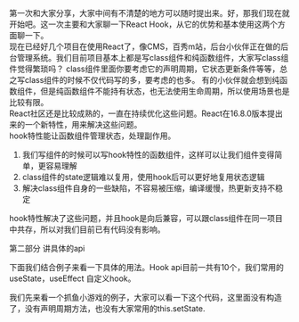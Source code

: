 第一次和大家分享，大家中间有不清楚的地方可以随时提出来。好，那我们现在就开始吧。这一次主要和大家聊一下React Hook，从它的优势和基本使用这两个方面聊一下。  
现在已经好几个项目在使用React了，像CMS，百秀m站，后台小伙伴正在做的后台管理系统。我们目前项目基本上都是写class组件和纯函数组件，大家写class组件觉得繁琐吗？ class组件里面你要考虑它的声明周期，它状态更新条件等等，总之写class组件的时候不仅代码写的多，要考虑的也多。  有的小伙伴就会想到纯函数组件，但是纯函数组件不能持有状态，也无法使用生命周期，所以使用场景也是比较有限。   
 React社区还是比较成熟的，一直在持续优化这些问题。React在16.8.0版本提出来的一个新特性，用来解决这些问题。  
 hook特性能让函数组件管理状态，处理副作用。  
 1.  我们写组件的时候可以写hook特性的函数组件，这样可以让我们组件变得简单，更容易理解  
 2. class组件的state逻辑难以复用，使用hook后可以更好地复用状态逻辑  
 3. 解决class组件自身的一些缺陷，不容易被压缩，编译缓慢，热更新支持不稳定  
 
 hook特性解决了这些问题，并且hook是向后兼容，可以跟class组件在同一项目中共存，所以对我们目前已有代码没有影响。
 
 第二部分 讲具体的api  
 
 下面我们结合例子来看一下具体的用法。Hook api目前一共有10个，我们常用的useState，useEffect 自定义hook。  
 
 我们先来看一个抓鱼小游戏的例子，大家可以看一下这个代码，这里面没有构造了，没有声明周期方法，也没有大家常用的this.setState.